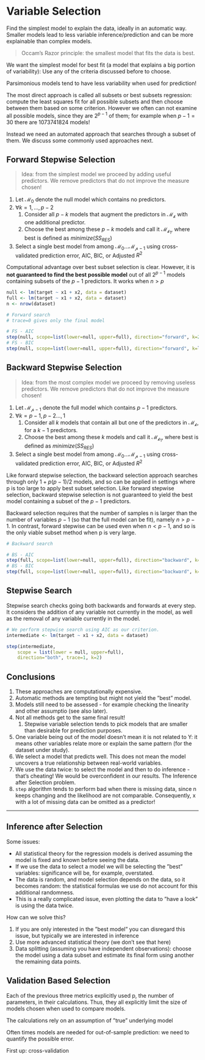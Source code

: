 # Variable Selection
Find the simplest model to explain the data, ideally in an automatic way. Smaller models lead to less variable inference/prediction and can be more explainable than complex models. 

> Occam’s Razor principle: the smallest model that fits the data is best.

We want the simplest model for best fit (a model that explains a big portion of variability): Use any of the criteria discussed before to choose.

Parsimonious models tend to have less variability when used for prediction!

The most direct approach is called all subsets or best subsets regression: compute the least squares fit for all possible subsets and then choose between them based on some criterion. However we often can not examine all possible models, since they are $2^{p-1}$ of them; for
example when $p−1 = 30$ there are 1073741824 models!

Instead we need an automated approach that searches through a subset of them. We
discuss some commonly used approaches next.

## Forward Stepwise Selection
> Idea: from the simplest model we proceed by adding useful predictors. We remove predictors that do not improve the measure chosen!

1. Let $\mathcal{M_{0}}$ denote the null model which contains no predictors.
2. $\forall k=1,...,p-2$
   1. Consider all $p-k$ models that augment the predictors in $\mathcal{M_{k}}$ with one additional predictor.
   2. Choose the best among these $p-k$ models and call it $\mathcal{M_{k_1}}$, where best is defined as $minimize(SS_{RES})$
3. Select a single best model from among $\mathcal{M_{0}}...\mathcal{M_{p-1}}$ using cross-validated prediction error, AIC, BIC, or Adjusted $R^{2}$

Computational advantage over best subset selection is clear. 
However, it is **not guaranteed to find the best possible model** out of all $2^{p-1}$ models containing subsets of the $p-1$ predictors. It works when $n>p$

```r
null <- lm(target ~ x1 + x2, data = dataset)
full <- lm(target ~ x1 + x2, data = dataset)
n <- nrow(dataset)

# Forward search 
# trace=0 gives only the final model

# FS - AIC
step(null, scope=list(lower=null, upper=full), direction="forward", k=2, trace=1)
# FS - BIC
step(null, scope=list(lower=null, upper=full), direction="forward", k=log(n), trace=1)
```

## Backward Stepwise Selection
> Idea: from the most complex model we proceed by removing useless predictors. We remove predictors that do not improve the measure chosen!

1. Let $\mathcal{M_{p-1}}$ denote the full model which contains $p-1$ predictors.
2. $\forall k=p-1,p-2...,1$
   1. Consider all $k$ models that contain all but one of the predictors in $\mathcal{M_{k}}$, for a $k-1$ predictors.
   2. Choose the best among these $k$ models and call it $\mathcal{M_{k_1}}$, where best is defined as $minimize(SS_{RES})$
3. Select a single best model from among $\mathcal{M_{0}}...\mathcal{M_{p-1}}$ using cross-validated prediction error, AIC, BIC, or Adjusted $R^{2}$

Like forward stepwise selection, the backward selection approach searches through only
$1+p(p-1)/2$ models, and so can be applied in settings where p is too large to apply best subset selection. Like forward stepwise selection, backward stepwise selection is not guaranteed to yield the best model containing a subset of the $p-1$ predictors.

Backward selection requires that the number of samples n is larger than the number of variables $p-1$ (so that the full model can be fit), namely $n > p-1$. In contrast, forward stepwise can be used even when $n<p-1$, and so is the only viable subset method when p is very large.

```r
# Backward search

# BS - AIC
step(full, scope=list(lower=null, upper=full), direction="backward", k=2, trace=1)
# BS - BIC
step(full, scope=list(lower=null, upper=full), direction="backward", k=log(n), trace=1)
```

## Stepwise Search
Stepwise search checks going both backwards and forwards at every step. It considers the addition of any variable not currently in the model, as well as the removal of any variable currently in the model.

```r
# We perform stepwise search using AIC as our criterion.
intermediate <- lm(target ~ x1 + x2, data = dataset)

step(intermediate, 
    scope = list(lower = null, upper=full),
    direction="both", trace=1, k=2)
```

## Conclusions
1. These approaches are computationally expensive.
2. Automatic methods are tempting but might not yield the ”best” model.
3. Models still need to be assessed - for example checking the linearity and other assumptio (see also later). 
4. Not all methods get to the same final result!
   1. Stepwise variable selection tends to pick models that are smaller than desirable for prediction purposes.
5. One variable being out of the model doesn’t mean it is not related to Y: it means other variables relate more or explain the same pattern (for the dataset under study). 
6. We select a model that predicts well. This does not mean the model uncovers a true relationship between real-world variables.
7. We use the data twice: to select the model and then to do inference - that’s cheating! We would be overconfident in our results. The Inference after Selection problem.
8. `step` algorithm tends to perform bad when there is missing data, since n keeps changing and the likelihood are not comparable. Consequently, x with a lot of missing data can be omitted as a predictor!

---

## Inference after Selection
Some issues:
* All statistical theory for the regression models is derived assuming the model is fixed and known before seeing the data.
* If we use the data to select a model we will be selecting the ”best” variables: significance will be, for example, overstated.
* The data is random, and model selection depends on the data, so it becomes random: the statistical formulas we use do not account for this additional randomness.
* This is a really complicated issue, even plotting the data to ”have a look” is using the data twice.

How can we solve this?
1. If you are only interested in the ”best model” you can disregard this issue, but typically we are interested in inference
2. Use more advanced statistical theory (we don’t see that here)
3. Data splitting (assuming you have independent observations): choose the model using a data subset and estimate its final form using another the remaining data points.

## Validation Based Selection
Each of the previous three metrics explicitly used p, the number of parameters, in their calculations. Thus, they all explicitly limit the size of models chosen when used to compare models.

The calculations rely on an assumption of ”true” underlying model

Often times models are needed for out-of-sample prediction: we need to quantify the possible error.

First up: cross-validation




